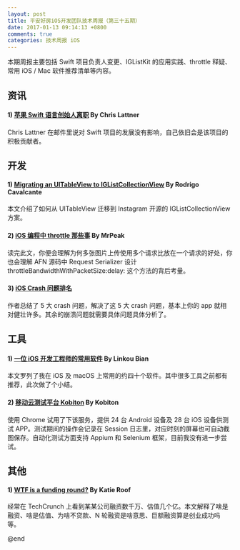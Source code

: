 ```yaml
---
layout: post
title: 平安好房iOS开发团队技术周报（第三十五期）
date: 2017-01-13 09:14:13 +0800
comments: true
categories: 技术周报 iOS
---
```

本期周报主要包括 Swift 项目负责人变更、IGListKit 的应用实践、throttle 释疑、常用 iOS / Mac 软件推荐清单等内容。

<!--more-->

## 资讯

#### 1) [苹果 Swift 语言创始人离职](https://lists.swift.org/pipermail/swift-evolution/Week-of-Mon-20170109/030063.html) By Chris Lattner

Chris Lattner 在邮件里说对 Swift 项目的发展没有影响，自己依旧会是该项目的积极贡献者。

## 开发

#### 1) [Migrating an UITableView to IGListCollectionView](https://medium.com/cocoaacademymag/iglistkit-migrating-an-uitableview-to-iglistkitcollectionview-65a30cf9bac9) By Rodrigo Cavalcante

本文介绍了如何从 UITableView 迁移到 Instagram 开源的 IGListCollectionView 方案。

#### 2) [iOS 编程中 throttle 那些事](http://mrpeak.cn/blog/ios-throttle/) By MrPeak

读完此文，你便会理解为何多张图片上传使用多个请求比放在一个请求的好处，你也会理解 AFN 源码中 Request Serializer 设计 throttleBandwidthWithPacketSize:delay: 这个方法的背后考量。

#### 3) [iOS Crash 问题排名](http://www.jianshu.com/p/c7efbc283480)

作者总结了 5 大 crash 问题，解决了这 5 大 crash 问题，基本上你的 app 就相对健壮许多。其余的崩溃问题就需要具体问题具体分析了。

## 工具

#### 1) [一位 iOS 开发工程师的常用软件](http://balloonsys.com/blog/2017/01/07/my-favourite-apps/) By Linkou Bian

本文罗列了我在 iOS 及 macOS 上常用的约四十个软件。其中很多工具之前都有推荐，此次做了个小结。

#### 2) [移动云测试平台 Kobiton](https://kobiton.com) By Kobiton

使用 Chrome 试用了下该服务，提供 24 台 Android 设备及 28 台 iOS 设备供测试 APP。测试期间的操作会记录在 Session 日志里，对应时刻的屏幕也可自动截图保存。自动化测试方面支持 Appium 和 Selenium 框架，目前我没有进一步尝试。

## 其他

#### 1) [WTF is a funding round?](https://techcrunch.com/2017/01/08/wtf-is-a-funding-round/) By Katie Roof

经常在 TechCrunch 上看到某某公司融资数千万、估值几个亿。本文解释了啥是融资、啥是估值、为啥不贷款、N 轮融资是啥意思、巨额融资算是创业成功吗等。

@end
